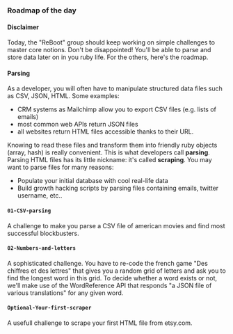 ### Roadmap of the day

#### Disclaimer

Today, the "ReBoot" group should keep working on simple challenges to master core notions. Don't be disappointed! You'll be able to parse and store data later on in you ruby life. For the others, here's the roadmap.

#### Parsing

As a developer, you will often have to manipulate structured data files such as CSV, JSON, HTML. Some examples: 

- CRM systems as Mailchimp allow you to export CSV files (e.g. lists of emails)
- most common web APIs return JSON files  
- all websites return HTML files accessible thanks to their URL.

Knowing to read these files and transform them into friendly ruby objects (array, hash) is really convenient. This is what developers call **parsing**. Parsing HTML files has its little nickname: it's called **scraping**. You may want to parse files for many reasons:

- Populate your initial database with cool real-life data
- Build growth hacking scripts by parsing files containing emails, twitter username, etc..

#### `01-CSV-parsing`
A challenge to make you parse a CSV file of american movies and find most successful blockbusters.

#### `02-Numbers-and-letters`
A sophisticated challenge. You have to re-code the french game "Des chiffres et des lettres" that gives you a random grid of letters and ask you to find the longest word in this grid. To decide whether a word exists or not, we'll make use of the WordReference API that responds "a JSON file of various translations" for any given word.

#### `Optional-Your-first-scraper`
A usefull challenge to scrape your first HTML file from etsy.com.
